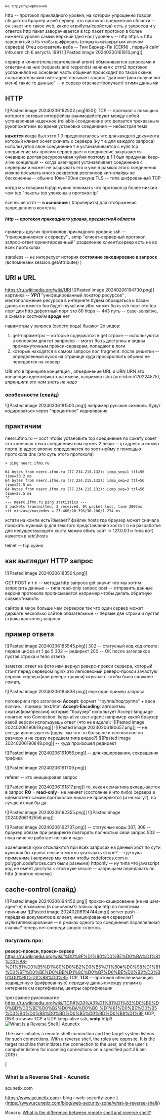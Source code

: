	не структурированно
http -- протокол прикладного уровня, на котором упрощенно говоря общаются браузер и веб сервер. это протокол предметной области -- он знает что такое web, какие атрибуты(свойства) есть у запросов и у ответов
http пакет заворачивается в tcp пакет
протокол в более нижнего уровня
самый верхний (дня нас) уровень -- http
https = http завернутый в tls чтобы шифровать (открытым\\закрытым ключом сервера)
Отец основатель веба -- Тим Бернер-Ли (CERN) , первый сайт info.cern.ch 6 августа 1991
![[Pasted image 20240206161810.png]]

сервер и клиент(пользовательский агент) обмениваются запросами и ответами на них (requests and responds) 
начиная с хттп2 протокол усложнился но основная часть общения происходит по такой схеме:
пользовательский user-agent посылает запрос "дай мне (или получи лот меня) такие то данные" -- и сервер отвечает(получает) этими данными

## HTTP
![[Pasted image 20240206162502.png|650]]
TCP -- протокол с помощью которого сетевые интерфейсы взаимодействуют между собой устанавливая надежное (reliable-)соединение
это делается трехвазным рукопожатием во время установки соединения -- небыстрая тема

**кажется**
когда был хттп 1.0 предполагалось что для каждого документа который клиент хочет скачать с сервера (ну т е для каждого запроса) используется свое соединение т е устанавливается с нуля tcp соединение мы просим сервер дает и соединение закрывается
очевидно долгая ресурсоемкая хуйня поэтому в 1.1 был придуман keep-alive концепция -- когда user-agent устанавливает соединение с сервером и может не разрывать его и уже в рамках этого соединения можно посылать много реквестов респонсов
кип-элайвы не бесконечны -- обычно 10ки-100ни секунд
TLS -- типа шифрованный TCP

когда мы говорим tcp\\ip нужно понимать что протокол ip более низкий чем tcp
"пакеты tcp уложены в протокол ip" 

все выше хттп -- **в основном** ( #проверить) для отображения запрошенного контента

##### http -- протокол прикладного уровня, предметной области
примеры других протоколов прикладного уровня: ssh -- "присоединяемся к серверу" , smtp
"клиент-серверный протокол, запрос-ответ ориентированный"
разделение клиент\\сервер есть не во всех протоколах

stateless -- не интересует история
**состояние закодировано в запросе** (вспоминаем session.getAttribute() )

## URI и URL
https://ru.wikipedia.org/wiki/URI
![[Pasted image 20240206164730.png]]
картинка -- **УРЛ**
"унифицированный локатор ресурсов" , местоположение ресурсов в интернете
будем обращаться к базам данных и вместо foo будет mysql или jdbc 
может быть ssh
порт это tcp порт 
для http дефолтный порт это 80
https -- 443
путь -- case-sensitive, а схема и хостнэйм **вроде** нет

параметры у запроса (своего рода) бывают 2х видов:
1. get-параметры -- которые содержатся в get строке -- используются в основном для гет запросов -- могут быть доступны и видны промежуточным прокси-серверам, попадают в логи
2. которые находятся в самом запросе лол
fragment: после решетки -- определенный кусок на странице куда проскроллить
обычно не передается на сервер


URI это в принципе концепция , объединение URL и URN
URN это концепция идентификатора имени, например isbn (urn:isbn:5170224575), *впринципе это нам знать не надо*
### особенности (слайд)
![[Pasted image 20240206181500.png]]
например русские символы будут кодироваться через "процентное" кодирование

## практичим
neerc.ifmo.ru -- хост
чтобы установить tcp соединение по сокету
сокет это конечная точка соединения
нам нужны 2 вещи -- ip адресс и номер порта
ip адрес вполне определяется по хост-нейму с помощью протокола dns (это суть этого протокола)

```
> ping neerc.ifmo.ru

64 bytes from neerc.ifmo.ru (77.234.215.132): icmp_seq=1 ttl=56 time=30.2 ms
64 bytes from neerc.ifmo.ru (77.234.215.132): icmp_seq=2 ttl=56 time=27.5 ms
64 bytes from neerc.ifmo.ru (77.234.215.132): icmp_seq=3 ttl=56 time=27.5 ms
^C
--- neerc.ifmo.ru ping statistics ---
3 packets transmitted, 3 received, 0% packet loss, time 2002ms
rtt min/avg/max/mdev = 27.460/28.398/30.200/1.274 ms

```
кстати на компе есть?бывает? файлик hosts где браузер может сначала поискать нужный ip для текстого представления хоста
т о на разработке для несуществующего хоста можно вбить сайт -> 127.0.0.1 и типа вот)
кажется в \\etc\\hosts

telnet -- tcp хуйня

## как выглядит HTTP запрос
![[Pasted image 20240206183504.png]]

GET POST  и т п -- методы http запроса
get значит что мы хотим запросить данные -- типа read-only запрос
post -- отправить данные
версия протокола прописывается например чтобы делать обратную совместимость

сайтов в мире больше чем серверов так что один сервер может держать несколько сайтов
обязательные -- первые две строки и пустая строка как конец запроса

## пример ответа
![[Pasted image 20240206185545.png]]
302 -- статусный код
	код ответа:
	первая цифра от 1 до 5
	302 -- редирект
	200 -- ОК
после заголовков пустая строка и тело ответа


заметка:
ответ на фото нам вернул  реверс-прокси сервера, который стоит перед сервером
nginx это легковесный реверс-прокси 
зачастую версию сервера(или реверс-прокси) скрывают чтобы было сложнее ломать

![[Pasted image 20240206185838.png]]
еще один пример запроса

поговорили про заголовки
**Accept**: формат "группа/подгруппа" + веса всякие... пример: text/html
**Accept-Encoding**: алгоритмы сжатия(компрессии) которые "браузер" использует
Accept-language понятно что
Connection: keep-alive
user-agent: например какой браузер какой версии используешь
ответ (что не видели):
![[Pasted image 20240206190619.png]]
![[Pasted image 20240206190657.png]] -- не всегда используется (вдруг мы что-то большое и непонятное по размеру и не сразу передаем типа видео?)
![[Pasted image 20240206190848.png]]  -- куда произошел редирект

![[Pasted image 20240206191056.png]] -- для хэширования, сокращения трафика

![[Pasted image 20240206191709.png]]

referer -- кто инициировал запрос

![[Pasted image 20240206191817.png]]
то, какая семантика вкладывается в запрос
**RO** = **read-only**= не меняет (состояние и что либо) сервера и идемпотент самим протоколом никак не проверяются (и не могут), но лучше их как бы да

![[Pasted image 20240206192355.png]]
![[Pasted image 20240206192556.png]]

![[Pasted image 20240206192737.png]] -- статусные коды
307, 308 -- браузер обязан при редиректе повторять полностью свой запрос
503 -- пока ниче не работает но так и надо

хранящиеся куки отсылаются при всех запросах на данный хост
по сути куки как бы хранят сессию
можно указывать skope? -- где кука применима (например мы хотим чтобы codeforces.com и polygon.codeforces.com были разными)
httponly -- ну типа что javascript код не имеет доступа к этой куке
secure -- запрещаем передавать по http (понятно почему)

## cache-control (слайд)
![[Pasted image 20240206194452.png]]
прокси-кэширование (не на user-agent-е) возможно (в основном?) только при http по понятным причинам
![[Pasted image 20240206194744.png]]
server push -- передача документов в клиент, инициированная сервером?
мультиплексирование -- в рмаках одного tcp соединения параллельная скачка? теперь нет очереди запрос-ответов...




### погуглить про:
**реверс-прокси, прокси-сервер**
https://ru.wikipedia.org/wiki/%D0%9F%D1%80%D0%BE%D0%BA%D1%81%D0%B8-%D1%81%D0%B5%D1%80%D0%B2%D0%B5%D1%80#%D0%98%D1%81%D0%BF%D0%BE%D0%BB%D1%8C%D0%B7%D0%BE%D0%B2%D0%B0%D0%BD%D0%B8%D0%B5
TCP, 
**TLS** -- протокол обеспечивающий защищенную (шифрованную) передачу данных между узлами в интернете
см сертификаты, центры сертификации

трехфазное рукопожатие https://ru.wikipedia.org/wiki/TCP#%D0%A3%D1%81%D1%82%D0%B0%D0%BD%D0%BE%D0%B2%D0%BA%D0%B0_%D1%81%D0%BE%D0%B5%D0%B4%D0%B8%D0%BD%D0%B5%D0%BD%D0%B8%D1%8F
UDP, DNS
отличия TCP и UDP
keep-alive
ssh, **smtp**
http3
![What Is a Reverse Shell | Acunetix](https://encrypted-tbn0.gstatic.com/images?q=tbn:ANd9GcSyWI3CNDH46o1GZe4CGomRUh7mEl-FEwgj2b2EWPWwYA&s)

The user initiates a remote shell connection and the target system listens for such connections. With a reverse shell, the roles are opposite. It is the target machine that initiates the connection to the user, and the user's computer listens for incoming connections on a specified port.26 авг. 2019 г.

[  

### What Is a Reverse Shell - Acunetix


acunetix.com

https://www.acunetix.com › blog › web-security-zone
](https://www.acunetix.com/blog/web-security-zone/what-is-reverse-shell/)

Искать: [What is the difference between remote shell and reverse shell?](https://www.google.com/search?sca_esv=e96a0e7e0d01906d&sxsrf=ACQVn09ZCD-rCjF_3lL-N__CJneIdgSOMg:1708509011791&q=What+is+the+difference+between+remote+shell+and+reverse+shell%3F&sa=X&ved=2ahUKEwjV7PiFlLyEAxXEFxAIHe9iA7YQzmd6BAgfEAY)
